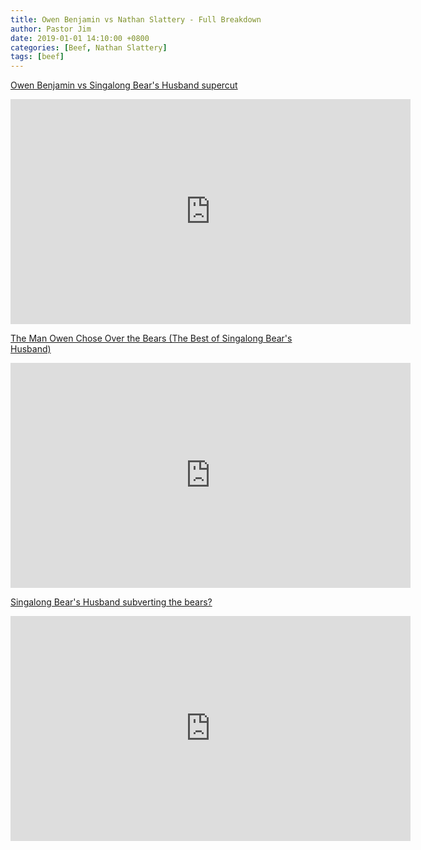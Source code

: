 ```yaml
---
title: Owen Benjamin vs Nathan Slattery - Full Breakdown
author: Pastor Jim
date: 2019-01-01 14:10:00 +0800
categories: [Beef, Nathan Slattery]
tags: [beef]
---
```


 [Owen Benjamin vs Singalong Bear's Husband supercut](https://www.bitchute.com/video/KnZ6WtNdZYK0/) 
<iframe width="640" height="360" scrolling="no" frameborder="0" style="border: none;" src="https://www.bitchute.com/embed/KnZ6WtNdZYK0/"></iframe>



 [The Man Owen Chose Over the Bears (The Best of Singalong Bear's Husband)](https://www.bitchute.com/video/l7jQ1lyBPZrL/) 

<iframe width="640" height="360" scrolling="no" frameborder="0" style="border: none;" src="https://www.bitchute.com/embed/l7jQ1lyBPZrL/"></iframe>



 [Singalong Bear's Husband subverting the bears?](https://www.bitchute.com/video/VzfV1dAxAtrP/) 

 <iframe width="640" height="360" scrolling="no" frameborder="0" style="border: none;" src="https://www.bitchute.com/embed/VzfV1dAxAtrP/"></iframe>

 

